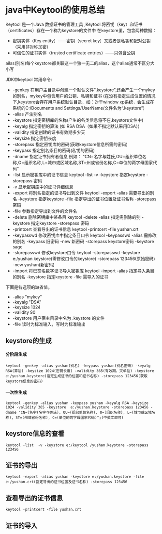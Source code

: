 # java中Keytool的使用总结

Keytool 是一个Java 数据证书的管理工具 ,Keytool 将密钥（key）和证书（certificates）存在一个称为keystore的文件中 在keystore里，包含两种数据： 
* 密钥实体（Key entity）——密钥（secret key）又或者是私钥和配对公钥（采用非对称加密） 
* 可信任的证书实体（trusted certificate entries）——只包含公钥

ailas(别名)每个keystore都关联这一个独一无二的alias，这个alias通常不区分大小写

JDK中keytool 常用命令: 

* -genkey      在用户主目录中创建一个默认文件".keystore",还会产生一个mykey的别名，mykey中包含用户的公钥、私钥和证书
(在没有指定生成位置的情况下,keystore会存在用户系统默认目录，如：对于window xp系统，会生成在系统的C:/Documents and Settings/UserName/文件名为“.keystore”)
* -alias       产生别名
* -keystore    指定密钥库的名称(产生的各类信息将不在.keystore文件中)
* -keyalg      指定密钥的算法 (如 RSA  DSA（如果不指定默认采用DSA）)
* -validity    指定创建的证书有效期多少天
* -keysize     指定密钥长度
* -storepass   指定密钥库的密码(获取keystore信息所需的密码)
* -keypass     指定别名条目的密码(私钥的密码)
* -dname       指定证书拥有者信息 例如：  "CN=名字与姓氏,OU=组织单位名称,O=组织名称,L=城市或区域名称,ST=州或省份名称,C=单位的两字母国家代码"
* -list        显示密钥库中的证书信息      keytool -list -v -keystore 指定keystore -storepass 密码
* -v           显示密钥库中的证书详细信息
* -export      将别名指定的证书导出到文件  keytool -export -alias 需要导出的别名 -keystore 指定keystore -file 指定导出的证书位置及证书名称 -storepass 密码
* -file        参数指定导出到文件的文件名
* -delete      删除密钥库中某条目          keytool -delete -alias 指定需删除的别  -keystore 指定keystore  -storepass 密码
* -printcert   查看导出的证书信息          keytool -printcert -file yushan.crt
* -keypasswd   修改密钥库中指定条目口令    keytool -keypasswd -alias 需修改的别名 -keypass 旧密码 -new  新密码  -storepass keystore密码  -keystore sage
* -storepasswd 修改keystore口令      keytool -storepasswd -keystore e:/yushan.keystore(需修改口令的keystore) -storepass 123456(原始密码) -new yushan(新密码)
* -import      将已签名数字证书导入密钥库  keytool -import -alias 指定导入条目的别名 -keystore 指定keystore -file 需导入的证书


下面是各选项的缺省值。 
* -alias "mykey"
* -keyalg "DSA"
* -keysize 1024
* -validity 90
* -keystore 用户宿主目录中名为 .keystore 的文件
* -file 读时为标准输入，写时为标准输出 

## keystore的生成

#### 分阶段生成

    keytool -genkey -alias yushan(别名) -keypass yushan(别名密码) -keyalg RSA(算法) -keysize 1024(密钥长度) -validity 365(有效期，天单位) -keystore   e:/yushan.keystore(指定生成证书的位置和证书名称) -storepass 123456(获取keystore信息的密码)
    
#### 一次性生成

    keytool -genkey -alias yushan -keypass yushan -keyalg RSA -keysize 1024 -validity 365 -keystore  e:/yushan.keystore -storepass 123456 -dname "CN=(名字(名字与姓氏), OU=(组织单位名称), O=(组织名称), L=(城市或区域名称), ST=(州或省份名称), C=(单位的两字母国家代码)";(中英文即可)

## keystore信息的查看 

    keytool -list  -v -keystore e:/keytool /yushan.keystore -storepass 123456
    
## 证书的导出

    keytool -export -alias yushan -keystore e:/yushan.keystore -file e:/yushan.crt(指定导出的证书位置及证书名称) -storepass 123456

## 查看导出的证书信息 

    keytool -printcert -file yushan.crt

## 证书的导入

    

